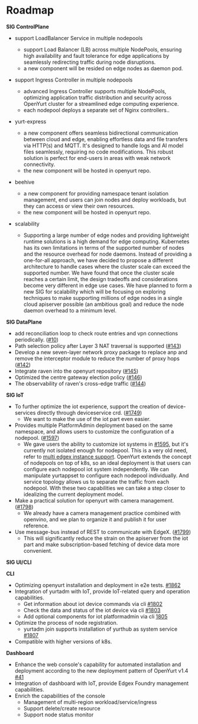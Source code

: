 # Roadmap

**SIG ControlPlane**

  - support LoadBalancer Service in multiple nodepools
    - support Load Balancer (LB) across multiple NodePools, ensuring high availability and fault tolerance for edge applications by seamlessly redirecting traffic during node disruptions.
    - a new component will be resided on edge nodes as daemon pod.

  - support Ingress Controller in multiple nodepools
    - advanced Ingress Controller supports multiple NodePools, optimizing application traffic distribution and security across OpenYurt cluster for a streamlined edge computing experience.
    - each nodepool deploys a separate set of Nginx controllers..

  - yurt-express
    - a new component offers seamless bidirectional communication between cloud and edge, enabling effortless data and file transfers via HTTP(s) and MQTT. It's designed to handle logs and AI model files seamlessly, requiring no code modifications. This robust solution is perfect for end-users in areas with weak network connectivity.
    - the new component will be hosted in openyurt repo.

  - beehive
    - a new component for providing namespace tenant isolation management, end users can join nodes and deploy workloads, but they can access or view their own resources.
    - the new component will be hosted in openyurt repo.

  - scalability
    - Supporting a large number of edge nodes and providing lightweight runtime solutions is a high demand for edge computing. Kubernetes has its own limitations in terms of the supported number of nodes and the resource overhead for node daemons. Instead of providing a one-for-all approach, we have decided to propose a different architecture to handle cases where the cluster scale can exceed the supported number. We have found that once the cluster scale reaches a certain limit, the design tradeoffs and considerations become very different in edge use cases. We have planned to form a new SIG for scalability which will be focusing on exploring techniques to make supporting millions of edge nodes in a single cloud apiserver possible (an ambitious goal) and reduce the node daemon overhead to a minimum level.

**SIG DataPlane**

- add reconciliation loop to check route entries and vpn connections periodically. ([#10](https://github.com/openyurtio/raven/issues/10))
- Path selection policy after Layer 3 NAT traversal is supported ([#143](https://github.com/openyurtio/raven/issues/143))
- Develop a new seven-layer network proxy package to replace anp and remove the interceptor module to reduce the number of proxy hops ([#142](https://github.com/openyurtio/raven/issues/142))
- Integrate raven into the openyurt repository ([#145](https://github.com/openyurtio/raven/issues/145))
- Optimized the centre gateway election policy ([#146](https://github.com/openyurtio/raven/issues/146))
- The observability of raven's cross-edge traffic ([#144](https://github.com/openyurtio/raven/issues/144))

**SIG IoT**
- To further optimize the iot experience, support the creation of device-services directly through deviceservice crd. ([#1749](https://github.com/openyurtio/openyurt/issues/1749))
  - We want to make the use of the iot part even easier.
- Provides multiple PlatformAdmin deployment based on the same namespace, and allows users to customize the configuration of a nodepool. ([#1597](https://github.com/openyurtio/openyurt/issues/1597))
  - We gave users the ability to customize iot systems in [#1595](https://github.com/openyurtio/openyurt/issues/1595), but it's currently not isolated enough for nodepool.
This is a very old need, refer to [multi edgex instance support](https://github.com/openyurtio/yurt-edgex-manager/issues/10). OpenYurt extends the concept of nodepools on top of k8s, so an ideal deployment is that users can configure each nodepool iot system independently. We can manipulate yurtappset to configure each nodepool individually. And service topology allows us to separate the traffic from each nodepool. With these two capabilities we can take a step closer to idealizing the current deployment model.
- Make a practical solution for openyurt with camera management. ([#1798](https://github.com/openyurtio/openyurt/issues/1798))
  - We already have a camera management practice combined with openvino, and we plan to organize it and publish it for user reference.
- Use message-bus instead of REST to communicate with EdgeX. ([#1799](https://github.com/openyurtio/openyurt/issues/1799))
  - This will significantly reduce the strain on the apiserver from the iot part and make subscription-based fetching of device data more convenient.

**SIG UI/CLI**

**CLI**

- Optimizing openyurt installation and deployment in e2e tests. [#1862](https://github.com/openyurtio/openyurt/issues/1862)
- Integration of yurtadm with IoT, provide IoT-related query and operation capabilities.
    - Get information about iot device commands via cli [#1802](https://github.com/openyurtio/openyurt/issues/1802)
    - Check the data and status of the iot device via cli [#1803](https://github.com/openyurtio/openyurt/issues/1803)
    - Add optional components for iot platformadmin via cli [1805](https://github.com/openyurtio/openyurt/issues/1805)
- Optimize the process of node registration.
    - yurtadm join supports installation of yurthub as system service [#1807](https://github.com/openyurtio/openyurt/issues/1807)
- Compatible with higher versions of k8s.

**Dashboard**

- Enhance the web console's capability for automated installation and deployment according to the new deployment pattern of OpenYurt v1.4 [#41](https://github.com/openyurtio/yurt-dashboard/issues/41)
- Integration of dashboard with IoT, provide Edgex Foundry management capabilities.
- Enrich the capabilities of the console
    - Management of multi-region workload/service/ingress
    - Support delete/create resource
    - Support node status monitor
